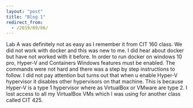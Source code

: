 ```yaml
---
layout: "post"
title: "Blog 1"
redirect_from:
  - /2019/09/06/
---
```

Lab A was definitely not as easy as I remember it from CIT 160 class. 
We did not work with docker and this was new to me. 
I did hear about docker but have not worked with it before. 
In order to run docker on windows 10 pro, Hyper-V and Containers Windows features must be enabled. 
The commands were not hard and there was a step by step instructions to follow. 
I did not pay attention but turns out that when u enable Hyper-V hypervisor it disables other hypervisors on that machine. 
This is because Hyper-V is a type 1 hypervisor where as VirtualBox or VMware are type 2. 
I lost access to all my VirtualBox VMs which I was using for another class called CIT 425.